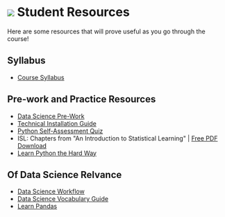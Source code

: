 # ![](https://ga-dash.s3.amazonaws.com/production/assets/logo-9f88ae6c9c3871690e33280fcf557f33.png) Student Resources

Here are some resources that will prove useful as you go through the course!

## Syllabus
- [Course Syllabus](./Data_Science_Curriculum.pdf)

## Pre-work and Practice Resources
- [Data Science Pre-Work](https://docs.google.com/document/d/1xoC18JHk880C9n_cAPCsGn-sNqexPgTIIkmUd7cTJQw/edit?usp=sharing)
- [Technical Installation Guide](.DataScience-TechGuide.pdf)
- [Python Self-Assessment Quiz](./python-self-assessment.md)
- ISL: Chapters from "An Introduction to Statistical Learning" | [Free PDF Download](http://www-bcf.usc.edu/~gareth/ISL/ISLR%20Sixth%20Printing.pdf)
- [Learn Python the Hard Way](https://learnpythonthehardway.org/book/)

## Of Data Science Relvance
- [Data Science Workflow](./data-science-workflow-final.pdf)
- [Data Science Vocabulary Guide](./ds-vocab.md)
- [Learn Pandas](https://bitbucket.org/hrojas/learn-pandas)
